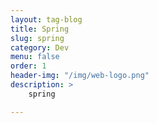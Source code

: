 ```yaml
---
layout: tag-blog
title: Spring
slug: spring
category: Dev
menu: false
order: 1
header-img: "/img/web-logo.png"
description: >
	spring

---
```


